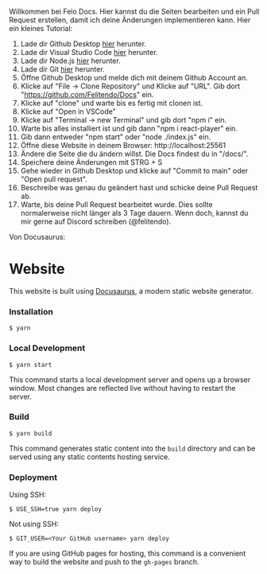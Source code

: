 Willkommen bei Felo Docs. Hier kannst du die Seiten bearbeiten und ein Pull Request erstellen, damit ich deine Änderungen implementieren kann. Hier ein kleines Tutorial:

1. Lade dir Github Desktop [hier](https://central.github.com/deployments/desktop/desktop/latest/win32) herunter.
2. Lade dir Visual Studio Code [hier](https://code.visualstudio.com/sha/download?build=stable&os=win32-x64-user) herunter.
3. Lade dir Node.js [hier](https://nodejs.org/dist/v18.18.2/node-v18.18.2-x64.msi) herunter.
3. Lade dir Git [hier](https://github.com/git-for-windows/git/releases/download/v2.42.0.windows.2/Git-2.42.0.2-64-bit.exe) herunter.
4. Öffne Github Desktop und melde dich mit deinem Github Account an.
5. Klicke auf "File -> Clone Repository" und Klicke auf "URL". Gib dort "https://github.com/Felitendo/Docs" ein.
6. Klicke auf "clone" und warte bis es fertig mit clonen ist.
7. Klicke auf "Open in VSCode"
8. Klicke auf "Terminal -> new Terminal" und gib dort "npm i" ein.
9. Warte bis alles installiert ist und gib dann "npm i react-player" ein.
10. Gib dann entweder "npm start" oder "node ./index.js" ein.
11. Öffne diese Website in deinem Browser: http://localhost:25561
12. Ändere die Seite die du ändern willst. Die Docs findest du in "/docs/".
13. Speichere deine Änderungen mit STRG + S
14. Gehe wieder in Github Desktop und klicke auf "Commit to main" oder "Open pull request".
15. Beschreibe was genau du geändert hast und schicke deine Pull Request ab.
16. Warte, bis deine Pull Request bearbeitet wurde. Dies sollte normalerweise nicht länger als 3 Tage dauern. Wenn doch, kannst du mir gerne auf Discord schreiben (@felitendo).





Von Docusaurus:
# Website

This website is built using [Docusaurus](https://docusaurus.io/), a modern static website generator.

### Installation

```
$ yarn
```

### Local Development

```
$ yarn start
```

This command starts a local development server and opens up a browser window. Most changes are reflected live without having to restart the server.

### Build

```
$ yarn build
```

This command generates static content into the `build` directory and can be served using any static contents hosting service.

### Deployment

Using SSH:

```
$ USE_SSH=true yarn deploy
```

Not using SSH:

```
$ GIT_USER=<Your GitHub username> yarn deploy
```

If you are using GitHub pages for hosting, this command is a convenient way to build the website and push to the `gh-pages` branch.
